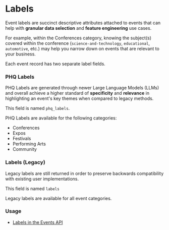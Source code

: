 # Labels

Event labels are succinct descriptive attributes attached to events that can help with **granular data selection** and **feature engineering** use cases.&#x20;

For example, within the Conferences category, knowing the subject(s) covered within the conference (`science-and-technology`, `educational`, `automotive`, etc.) may help you narrow down on events that are relevant to your business.&#x20;

Each event record has two separate label fields.

### PHQ Labels

PHQ Labels are generated through newer Large Language Models (LLMs) and overall achieve a higher standard of **specificity** and **relevance** in highlighting an event's key themes when compared to legacy methods.

This field is named `phq_labels`.

PHQ Labels are available for the following categories:

* Conferences
* Expos
* Festivals
* Performing Arts
* Community

### Labels (Legacy)

Legacy labels are still returned in order to preserve backwards compatibility with existing user implementations.

This field is named `labels`

Legacy labels are available for all event categories.

### Usage

* [Labels in the Events API](../../api/events/search-events.md#query-parameters)
